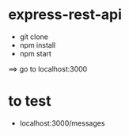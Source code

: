 # express-rest-api

- git clone
- npm install
- npm start

==> go to localhost:3000

# to test

- localhost:3000/messages
